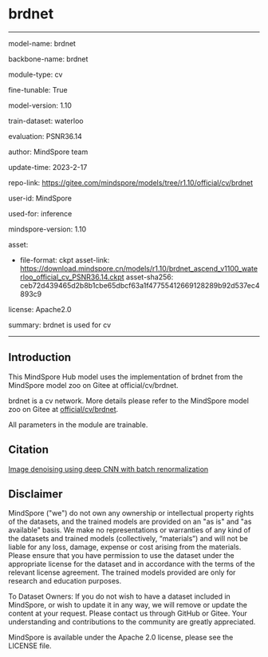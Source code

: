 # brdnet

---

model-name: brdnet

backbone-name: brdnet

module-type: cv

fine-tunable: True

model-version: 1.10

train-dataset: waterloo

evaluation: PSNR36.14

author: MindSpore team

update-time: 2023-2-17

repo-link: <https://gitee.com/mindspore/models/tree/r1.10/official/cv/brdnet>

user-id: MindSpore

used-for: inference

mindspore-version: 1.10

asset:

-
    file-format: ckpt
    asset-link: <https://download.mindspore.cn/models/r1.10/brdnet_ascend_v1100_waterloo_official_cv_PSNR36.14.ckpt>
    asset-sha256: ceb72d439465d2b8b1cbe65dbcf63a1f47755412669128289b92d537ec4893c9

license: Apache2.0

summary: brdnet is used for cv

---

## Introduction

This MindSpore Hub model uses the implementation of brdnet from the MindSpore model zoo on Gitee at official/cv/brdnet.

brdnet is a cv network. More details please refer to the MindSpore model zoo on Gitee at [official/cv/brdnet](https://gitee.com/mindspore/models/blob/r1.10/official/cv/brdnet/README_CN.md).

All parameters in the module are trainable.

## Citation

[Image denoising using deep CNN with batch renormalization](https://www.sciencedirect.com/science/article/abs/pii/S0893608019302394)

## Disclaimer

MindSpore ("we") do not own any ownership or intellectual property rights of the datasets, and the trained models are provided on an "as is" and "as available" basis. We make no representations or warranties of any kind of the datasets and trained models (collectively, “materials”) and will not be liable for any loss, damage, expense or cost arising from the materials. Please ensure that you have permission to use the dataset under the appropriate license for the dataset and in accordance with the terms of the relevant license agreement. The trained models provided are only for research and education purposes.

To Dataset Owners: If you do not wish to have a dataset included in MindSpore, or wish to update it in any way, we will remove or update the content at your request. Please contact us through GitHub or Gitee. Your understanding and contributions to the community are greatly appreciated.

MindSpore is available under the Apache 2.0 license, please see the LICENSE file.
